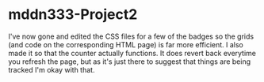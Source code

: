 # mddn333-Project2

I've now gone and edited the CSS files for a few of the badges so the grids (and code on the corresponding HTML page) is far more efficient. I also made it so that the counter actually functions. It does revert back everytime you refresh the page, but as it's just there to suggest that things are being tracked I'm okay with that.